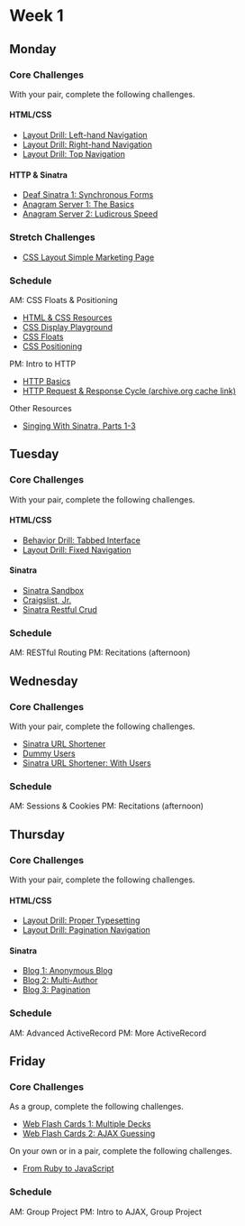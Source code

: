 # Week 1

## Monday

### Core Challenges
With your pair, complete the following challenges.

#### HTML/CSS
- [Layout Drill: Left-hand Navigation](../../../layout-drill-left-hand-navigation-challenge)
- [Layout Drill: Right-hand Navigation](../../../layout-drill-right-hand-navigation-challenge)
- [Layout Drill: Top Navigation](../../../layout-drill-top-navigation-challenge)

#### HTTP & Sinatra
- [Deaf Sinatra 1: Synchronous Forms](../../../deaf-sinatra-1-synchronous-forms-challenge)
- [Anagram Server 1: The Basics](../../../anagram-server-1-the-basics-challenge)
- [Anagram Server 2: Ludicrous Speed](../../../anagram-server-2-ludicrous-speed-challenge)

### Stretch Challenges
- [CSS Layout Simple Marketing Page](../../../ph2-p4-css-layout-simple-marketing-page-challenge)

### Schedule
AM: CSS Floats & Positioning
- [HTML & CSS Resources](https://gist.github.com/jenmyers/a6bb9ea6233c6c5a9edb)
- [CSS Display Playground](http://quirksmode.org/css/css2/display.html#link9)
- [CSS Floats](http://alistapart.com/article/css-floats-101)
- [CSS Positioning](http://alistapart.com/article/css-positioning-101)

PM: Intro to HTTP
- [HTTP Basics](http://www3.ntu.edu.sg/home/ehchua/programming/webprogramming/http_basics.html)
- [HTTP Request & Response Cycle (archive.org cache link)](https://web.archive.org/web/20130705214517/http://devhub.fm/http-requestresponse-basics)

Other Resources
- [Singing With Sinatra, Parts 1-3](http://net.tutsplus.com/tutorials/ruby/singing-with-sinatra/)


## Tuesday

### Core Challenges
With your pair, complete the following challenges.

#### HTML/CSS
- [Behavior Drill: Tabbed Interface](../../../behavior-drill-tabbed-interface-challenge)
- [Layout Drill: Fixed Navigation](../../../layout-drill-fixed-navigation-challenge)

#### Sinatra
- [Sinatra Sandbox](../../../sinatra-sandbox-challenge)
- [Craigslist, Jr.](../../../craigslist-jr-challenge)
- [Sinatra Restful Crud](../../../ph2-p1-sinatra-restful-crud-challenge)

### Schedule
AM: RESTful Routing
PM: Recitations (afternoon)


## Wednesday

### Core Challenges
With your pair, complete the following challenges.

- [Sinatra URL Shortener](../../../sinatra-url-shortener-challenge)
- [Dummy Users](../../../dummy-users-challenge)
- [Sinatra URL Shortener: With Users](../../../sinatra-url-shortener-with-users-challenge)

### Schedule
AM: Sessions & Cookies
PM: Recitations (afternoon)


## Thursday

### Core Challenges
With your pair, complete the following challenges.

#### HTML/CSS
- [Layout Drill: Proper Typesetting](../../../layout-drill-proper-typesetting-challenge)
- [Layout Drill: Pagination Navigation](../../../layout-drill-pagination-navigation-challenge)

#### Sinatra
- [Blog 1: Anonymous Blog](../../../blog-1-anonymous-blog-challenge)
- [Blog 2: Multi-Author](../../../blog-2-multi-author-challenge)
- [Blog 3: Pagination](../../../blog-3-pagination-challenge)

### Schedule
AM: Advanced ActiveRecord
PM: More ActiveRecord


## Friday

### Core Challenges
As a group, complete the following challenges.

- [Web Flash Cards 1: Multiple Decks](../../../web-flash-cards-1-multiple-decks-challenge)
- [Web Flash Cards 2: AJAX Guessing](../../../web-flash-cards-2-ajax-guessing-challenge)

On your own or in a pair, complete the following challenges.
- [From Ruby to JavaScript](../../../javascript-from-ruby-challenge)

### Schedule
AM: Group Project
PM: Intro to AJAX, Group Project
